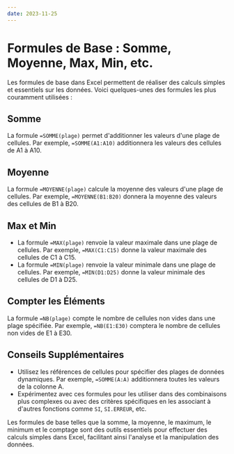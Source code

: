 ```yaml
---
date: 2023-11-25
---
```

# Formules de Base : Somme, Moyenne, Max, Min, etc.

Les formules de base dans Excel permettent de réaliser des calculs simples et essentiels sur les données. Voici quelques-unes des formules les plus couramment utilisées :

## Somme
La formule `=SOMME(plage)` permet d'additionner les valeurs d'une plage de cellules. Par exemple, `=SOMME(A1:A10)` additionnera les valeurs des cellules de A1 à A10.

## Moyenne
La formule `=MOYENNE(plage)` calcule la moyenne des valeurs d'une plage de cellules. Par exemple, `=MOYENNE(B1:B20)` donnera la moyenne des valeurs des cellules de B1 à B20.

## Max et Min
- La formule `=MAX(plage)` renvoie la valeur maximale dans une plage de cellules. Par exemple, `=MAX(C1:C15)` donne la valeur maximale des cellules de C1 à C15.
- La formule `=MIN(plage)` renvoie la valeur minimale dans une plage de cellules. Par exemple, `=MIN(D1:D25)` donne la valeur minimale des cellules de D1 à D25.

## Compter les Éléments
La formule `=NB(plage)` compte le nombre de cellules non vides dans une plage spécifiée. Par exemple, `=NB(E1:E30)` comptera le nombre de cellules non vides de E1 à E30.

## Conseils Supplémentaires

- Utilisez les références de cellules pour spécifier des plages de données dynamiques. Par exemple, `=SOMME(A:A)` additionnera toutes les valeurs de la colonne A.
- Expérimentez avec ces formules pour les utiliser dans des combinaisons plus complexes ou avec des critères spécifiques en les associant à d'autres fonctions comme `SI`, `SI.ERREUR`, etc.

Les formules de base telles que la somme, la moyenne, le maximum, le minimum et le comptage sont des outils essentiels pour effectuer des calculs simples dans Excel, facilitant ainsi l'analyse et la manipulation des données.
